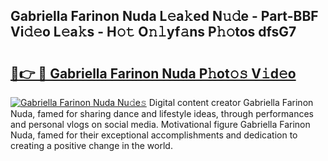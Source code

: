 ## Gabriella Farinon Nuda L𝚎a𝚔ed N𝚞𝚍e - Part-BBF Vi𝚍𝚎o L𝚎a𝚔s - H𝚘𝚝 O𝚗𝚕yf𝚊ns P𝚑𝚘tos dfsG7

# <h2><a href="http://kf5y8q.oniu.top/?m=Gabriella+Farinon+Nuda">🔗👉 🔴 Gabriella Farinon Nuda P𝚑ot𝚘𝚜 V𝚒d𝚎o</a></h2>

[![Gabriella Farinon Nuda Nu𝚍e𝚜](https://i.imgur.com/0qMVB7G.gif)](http://kf5y8q.oniu.top/?m=Gabriella+Farinon+Nuda)
Digital content creator Gabriella Farinon Nuda, famed for sharing dance and lifestyle ideas, through performances and personal vlogs on social media. Motivational figure Gabriella Farinon Nuda, famed for their exceptional accomplishments and dedication to creating a positive change in the world.  
